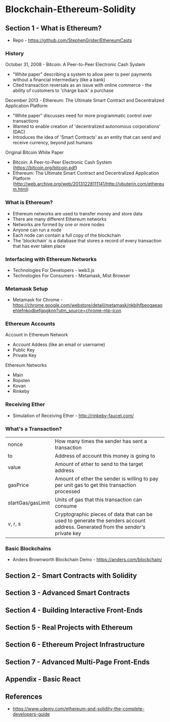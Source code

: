 # Blockchain-Ethereum-Solidity

## Section 1 - What is Ethereum?

- Repo - https://github.com/StephenGrider/EthereumCasts

### History

October 31, 2008 - Bitcoin: A Peer-to-Peer Electronic Cash System
- "White paper" describing a system to allow peer to peer payments without a financial intermediary (like a bank)
- Cited transaction reversals as an issue with online commerce - the ability of customers to 'charge back' a purchase

December 2013 - Ethereum: The Ultimate Smart Contract and Decentralized Application Platform
- "White paper" discusses need for more programmatic control over transactions
- Wanted to enable creation of 'decentralized autonomous corporations' (DAC)
- Introduces the idea of 'Smart Contracts' as an entity that can send and receive currency, beyond just humans

Original Bitcoin White Paper
- Bitcoin: A Peer-to-Peer Electronic Cash System (https://bitcoin.org/bitcoin.pdf)
- Ethereum: The Ultimate Smart Contract and Decentralized Application Platform (http://web.archive.org/web/20131228111141/http://vbuterin.com/ethereum.html)

### What is Ethereum?

- Ethereum networks are used to transfer money and store data
- There are many different Ethereum networks
- Networks are formed by one or more nodes
- Anyone can run a node
- Each node can contain a full copy of the blockchain
- The 'blockchain' is a database that stores a record of every transaction that has ever taken place

### Interfacing with Ethereum Networks

- Technologies For Developers -  web3.js
- Technologies For Consumers - Metamask, Mist Browser

### Metamask Setup

- Metamask for Chrome - https://chrome.google.com/webstore/detail/metamask/nkbihfbeogaeaoehlefnkodbefgpgknn?utm_source=chrome-ntp-icon

### Ethereum Accounts

Account in Ethereum Network
- Account Addess (like an email or username)
- Public Key 
- Private Key 

Ethereum Networks
- Main
- Ropsten
- Kovan
- Rinkeby

### Receiving Ether

- Simulation of Receiving Ether - http://rinkeby-faucet.com/

### What's a Transaction?

| | |   
|---|---|
| nonce  | How many times the sender has sent a transaction  |
| to  | Address of account this money is going to  |   
| value  | Amount of ether to send to the target address  |   
| gasPrice  | Amount of ether the sender is willing to pay per unit gas to get this transaction processed  |
| startGas/gasLimit  | Units of gas that this transaction can consume  |
| v, r, s  | Cryptographic pieces of data that can be used to generate the senders account address. Generated from the *sender's* private key   |

### Basic Blockchains

- Anders Brownworth Blockchain Demo - https://anders.com/blockchain/

## Section 2 - Smart Contracts with Solidity

## Section 3 - Advanced Smart Contracts

## Section 4 - Building Interactive Front-Ends

## Section 5 - Real Projects with Ethereum

## Section 6 - Ethereum Project Infrastructure

## Section 7 - Advanced Multi-Page Front-Ends

## Appendix - Basic React

## References
- https://www.udemy.com/ethereum-and-solidity-the-complete-developers-guide
